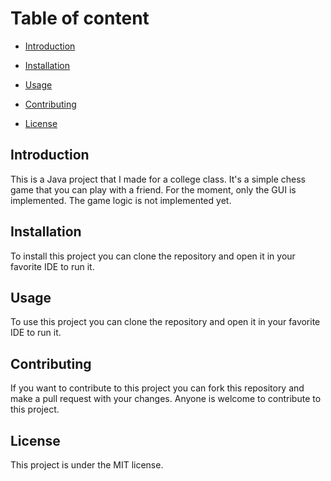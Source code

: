 # Table of content

- [Introduction](#introduction)

- [Installation](#installation)

- [Usage](#usage)

- [Contributing](#contributing)

- [License](#license)

## Introduction

This is a Java project that I made for a college class. It's a simple chess game that you can play with a friend.
For the moment, only the GUI is implemented. The game logic is not implemented yet.

## Installation

To install this project you can clone the repository and open it in your favorite IDE to run it.

## Usage

To use this project you can clone the repository and open it in your favorite IDE to run it.

## Contributing

If you want to contribute to this project you can fork this repository and make a pull request with your changes.
Anyone is welcome to contribute to this project.

## License

This project is under the MIT license.

